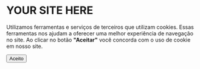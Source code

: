 <html>
    <head>
        <meta charset="utf-8" />
        <meta name="author" content="Reinaldo J. Nunes | Github @reinaldonunes">
        <meta name="viewport" content="width=device-width, user-scalable=no, initial-scale=1, minimum-scale=1, maximum-scale=1">
        <title>Elegant Cookie Bar</title>
        <link rel="stylesheet" type="text/css" href="https://github.com/reinaldonunes/Elegant_Cookie_Bar/blob/main/assets/css/default.css" />
    </head>
    <body>
        <h1 class="headline">YOUR SITE HERE</h1>
        <section id="cookiesPage">
            <article>
                <p>Utilizamos ferramentas e serviços de terceiros que utilizam cookies. Essas ferramentas nos ajudam a oferecer uma melhor experiência de navegação no site. Ao clicar no botão <strong>"Aceitar"</strong> você concorda com o uso de cookie em nosso site.</p>
            </article>
            <aside><button>Aceito</button></aside>
        </section>
        <script
        src="https://code.jquery.com/jquery-3.3.1.min.js"
        integrity="sha256-FgpCb/KJQlLNfOu91ta32o/NMZxltwRo8QtmkMRdAu8="
        crossorigin="anonymous"></script>
        <script src="https://github.com/reinaldonunes/Elegant_Cookie_Bar/blob/main/assets/assets/js/mainCookie.js"></script>
    </body>
</html>
